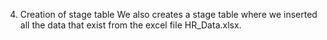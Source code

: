 4. Creation of stage table
We also creates a stage table where we inserted all the data that exist from the excel file HR_Data.xlsx.
